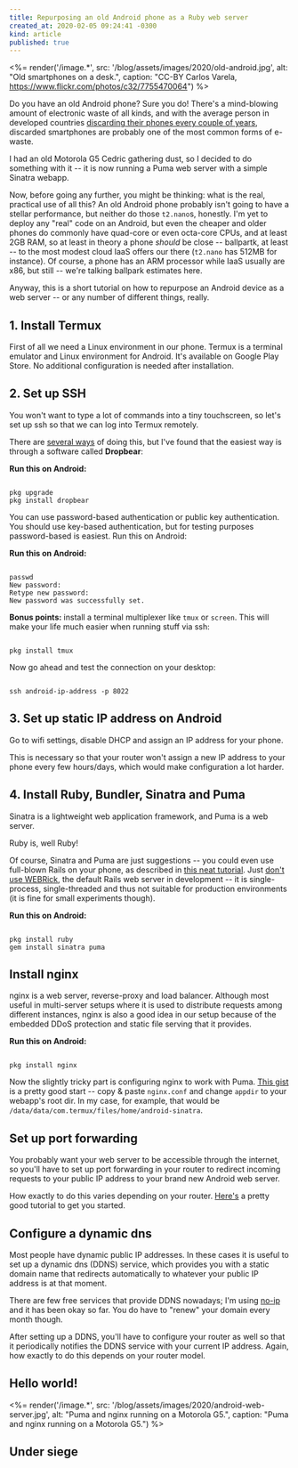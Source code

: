 ```yaml
---
title: Repurposing an old Android phone as a Ruby web server
created_at: 2020-02-05 09:24:41 -0300
kind: article
published: true
---
```


<%= render('/image.*', src: '/blog/assets/images/2020/old-android.jpg', alt: "Old smartphones on a desk.", caption: "CC-BY Carlos Varela, https://www.flickr.com/photos/c32/7755470064") %>

Do you have an old Android phone? Sure you do! There's a mind-blowing amount of electronic waste of all kinds, and with the average person in developed countries [discarding their phones every couple of years](https://www.cnbc.com/2019/05/17/smartphone-users-are-waiting-longer-before-upgrading-heres-why.html), discarded smartphones are probably one of the most common forms of e-waste.

I had an old Motorola G5 Cedric gathering dust, so I decided to do something with it -- it is now running a Puma web server with a simple Sinatra webapp.

Now, before going any further, you might be thinking: what is the real, practical use of all this? An old Android phone probably isn't going to have a stellar performance, but neither do those `t2.nano`s, honestly. I'm yet to deploy any "real" code on an Android, but even the cheaper and older phones do commonly have quad-core or even octa-core CPUs, and at least 2GB RAM, so at least in theory a phone _should_ be close -- ballpartk, at least -- to the most modest cloud IaaS offers our there (`t2.nano` has 512MB for instance). Of course, a phone has an ARM processor while IaaS usually are x86, but still -- we're talking ballpark estimates here.

Anyway, this is a short tutorial on how to repurpose an Android device as a web server -- or any number of different things, really.

<!-- more -->

## 1. Install Termux

First of all we need a Linux environment in our phone. Termux is a terminal emulator and Linux environment for Android. It's available on Google Play Store. No additional configuration is needed after installation.

## 2. Set up SSH

You won't want to type a lot of commands into a tiny touchscreen, so let's set up ssh so that we can log into Termux remotely.

There are [several ways](https://wiki.termux.com/wiki/Remote_Access) of doing this, but I've found that the easiest way is through a software called **Dropbear**:

**Run this on Android:**
<div class="highlight"><pre><code class="language-bash">
pkg upgrade
pkg install dropbear
</code></pre></div>

You can use password-based authentication or public key authentication. You should use key-based authentication, but for testing purposes password-based is easiest. Run this on Android:

**Run this on Android:**
<div class="highlight"><pre><code class="language-bash">
passwd
New password:
Retype new password:
New password was successfully set.
</code></pre></div>

**Bonus points:** install a terminal multiplexer like `tmux` or `screen`. This will make your life much easier when running stuff via ssh:

<div class="highlight"><pre><code class="language-bash">
pkg install tmux
</code></pre></div>

Now go ahead and test the connection on your desktop:

<div class="highlight"><pre><code class="language-bash">
ssh android-ip-address -p 8022
</code></pre></div>

## 3. Set up static IP address on Android

Go to wifi settings, disable DHCP and assign an IP address for your phone.

This is necessary so that your router won't assign a new IP address to your phone every few hours/days, which would make configuration a lot harder.

## 4. Install Ruby, Bundler, Sinatra and Puma

Sinatra is a lightweight web application framework, and Puma is a web server.

Ruby is, well Ruby!

Of course, Sinatra and Puma are just suggestions -- you could even use full-blown Rails on your phone, as described in [this neat tutorial](https://mbobin.me/ruby/2017/02/25/ruby-on-rails-on-android.html). Just [don't use WEBRick](https://devcenter.heroku.com/articles/ruby-default-web-server#why-not-webrick), the default Rails web server in development -- it is single-process, single-threaded and thus not suitable for production environments (it is fine for small experiments though).

**Run this on Android:**
<div class="highlight"><pre><code class="language-bash">
pkg install ruby
gem install sinatra puma
</code></pre></div>

## Install nginx

nginx is a web server, reverse-proxy and load balancer. Although most useful in multi-server setups where it is used to distribute requests among different instances, nginx is also a good idea in our setup because of the embedded DDoS protection and static file serving that it provides.

**Run this on Android:**
<div class="highlight"><pre><code class="language-bash">
pkg install nginx
</code></pre></div>

Now the slightly tricky part is configuring nginx to work with Puma. [This gist](https://gist.github.com/ctalkington/4448153) is a pretty good start -- copy & paste `nginx.conf` and change `appdir` to your webapp's root dir. In my case, for example, that would be `/data/data/com.termux/files/home/android-sinatra`.

## Set up port forwarding

You probably want your web server to be accessible through the internet, so you'll have to set up port forwarding in your router to redirect incoming requests to your public IP address to your brand new Android web server.

How exactly to do this varies depending on your router. [Here's](https://www.noip.com/support/knowledgebase/general-port-forwarding-guide/) a pretty good tutorial to get you started.

## Configure a dynamic dns

Most people have dynamic public IP addresses. In these cases it is useful to set up a dynamic dns (DDNS) service, which provides you with a static domain name that redirects automatically to whatever your public IP address is at that moment.

There are few free services that provide DDNS nowadays; I'm using [no-ip](https://www.noip.com/) and it has been okay so far. You do have to "renew" your domain every month though.

After setting up a DDNS, you'll have to configure your router as well so that it periodically notifies the DDNS service with your current IP address. Again, how exactly to do this depends on your router model.

## Hello world!

<%= render('/image.*', src: '/blog/assets/images/2020/android-web-server.jpg', alt: "Puma and nginx running on a Motorola G5.", caption: "Puma and nginx running on a Motorola G5.") %>

## Under siege
